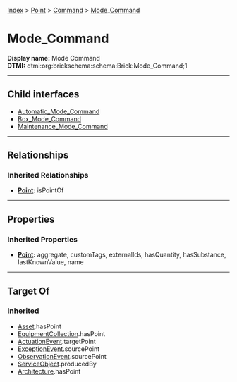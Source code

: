 [Index](../../../Index.md) > [Point](../../Point.md) > [Command](../Command.md) > [Mode_Command](#)
# Mode_Command

**Display name:** Mode Command<br />
**DTMI:** dtmi:org:brickschema:schema:Brick:Mode_Command;1

---

## Child interfaces
* [Automatic_Mode_Command](Automatic_Mode_Command.md)
* [Box_Mode_Command](Box_Mode_Command.md)
* [Maintenance_Mode_Command](Maintenance_Mode_Command.md)

---

## Relationships
### Inherited Relationships
* **[Point](../../Point.md):** isPointOf

---

## Properties
### Inherited Properties
* **[Point](../../Point.md):** aggregate, customTags, externalIds, hasQuantity, hasSubstance, lastKnownValue, name

---

## Target Of
### Inherited
* [Asset](../../../Asset/Asset.md).hasPoint
* [EquipmentCollection](../../../Collection/AssetCollection/EquipmentCollection/EquipmentCollection.md).hasPoint
* [ActuationEvent](../../../Event/PointEvent/ActuationEvent.md).targetPoint
* [ExceptionEvent](../../../Event/PointEvent/ExceptionEvent.md).sourcePoint
* [ObservationEvent](../../../Event/PointEvent/ObservationEvent.md).sourcePoint
* [ServiceObject](../../../Information/ServiceObject/ServiceObject.md).producedBy
* [Architecture](../../../Space/Architecture/Architecture.md).hasPoint
